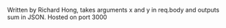 Written by Richard Hong, takes arguments x and y in req.body and outputs sum in JSON. Hosted on port 3000
